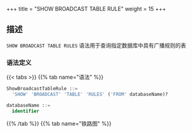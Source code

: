 +++
title = "SHOW BROADCAST TABLE RULE"
weight = 15
+++

## 描述

`SHOW BROADCAST TABLE RULES` 语法用于查询指定数据库中具有广播规则的表

### 语法定义

{{< tabs >}}
{{% tab name="语法" %}}
```sql
ShowBroadcastTableRule ::=
  'SHOW' 'BROADCAST' 'TABLE' 'RULES' ('FROM' databaseName)? 

databaseName ::=
  identifier
```
{{% /tab %}}
{{% tab name="铁路图" %}}
<iframe frameborder="0" name="diagram" id="diagram" width="100%" height="100%"></iframe>
{{% /tab %}}
{{< /tabs >}}

### 补充说明

- 未指定 `databaseName` 时，默认是当前使用的 `DATABASE`； 如未使用 `DATABASE` 则会提示 `No database selected`。

### 返回值说明

｜ 列              ｜ 说明      ｜
｜-----------------｜-----------｜
｜ broadcast_table ｜ 广播表名称 ｜

### 示例

- 查询指定数据库中具有广播规则的表

```sql
SHOW BROADCAST TABLE RULES FROM test1;
```

```sql
mysql> SHOW BROADCAST TABLE RULES FROM test1;
+-----------------+
| broadcast_table |
+-----------------+
| t_a             |
| t_b             |
| t_c             |
+-----------------+
3 rows in set (0.00 sec)
```

- 查询当前逻辑库中具有广播规则的表

```sql
SHOW BROADCAST TABLE RULES;
```

```sql
mysql> SHOW BROADCAST TABLE RULES;
+-----------------+
| broadcast_table |
+-----------------+
| t_a             |
| t_b             |
| t_c             |
+-----------------+
3 rows in set (0.00 sec)
```

### 保留字

`SHOW`、`BROADCAST`、`TABLE`、`RULES`

### 相关链接

- [保留字](/cn/reference/distsql/syntax/reserved-word/)